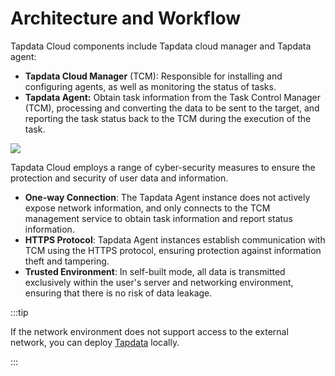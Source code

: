 # Architecture and Workflow

Tapdata Cloud components include Tapdata cloud manager and Tapdata agent:

* **Tapdata Cloud Manager** (TCM): Responsible for installing and configuring agents, as well as monitoring the status of tasks.
* **Tapdata Agent:** Obtain task information from the Task Control Manager (TCM), processing and converting the data to be sent to the target, and reporting the task status back to the TCM during the execution of the task.

![](../images/architecture.png)



Tapdata Cloud employs a range of cyber-security measures to ensure the protection and security of user data and information.

* **One-way Connection**: The Tapdata Agent instance does not actively expose network information, and only connects to the TCM management service to obtain task information and report status information.
* **HTTPS Protocol**: Tapdata Agent instances establish communication with TCM using the HTTPS protocol, ensuring protection against information theft and tampering.
* **Trusted Environment**: In self-built mode, all data is transmitted exclusively within the user's server and networking environment, ensuring that there is no risk of data leakage.



:::tip

If the network environment does not support access to the external network, you can deploy [Tapdata](https://tapdata.net/pricing.html) locally.

:::
